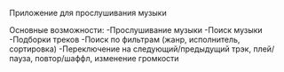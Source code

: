 Приложение для прослушивания музыки

Основные возможности:
-Прослушивание музыки
-Поиск музыки
-Подборки треков
-Поиск по фильтрам (жанр, исполнитель, сортировка)
-Переключение на следующий/предыдущий трэк, плей/пауза, повтор/шаффл, изменение громкости